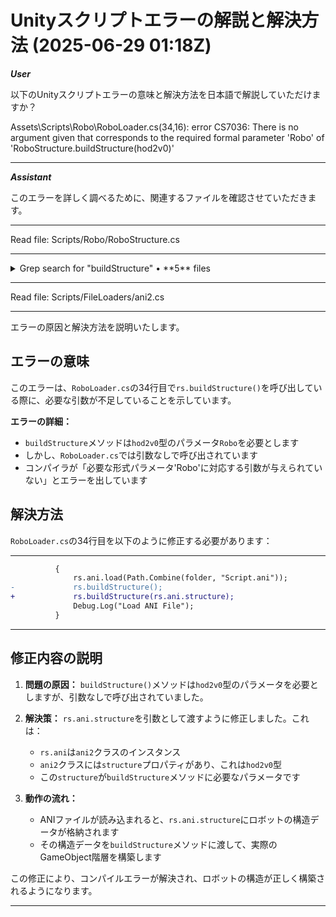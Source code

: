 <!-- Generated by SpecStory -->

# Unityスクリプトエラーの解説と解決方法 (2025-06-29 01:18Z)

_**User**_

以下のUnityスクリプトエラーの意味と解決方法を日本語で解説していただけますか？

Assets\Scripts\Robo\RoboLoader.cs(34,16): error CS7036: There is no argument given that corresponds to the required formal parameter 'Robo' of 'RoboStructure.buildStructure(hod2v0)'

---

_**Assistant**_

このエラーを詳しく調べるために、関連するファイルを確認させていただきます。


---

Read file: Scripts/Robo/RoboStructure.cs

---

<details>
            <summary>Grep search for "buildStructure" • **5** files</summary>
        
| File | Line | Match |
|------|------|-------|
| `file:///a%3A/A%20Drive%EF%BC%88%E3%81%93%E3%81%93%E3%81%AB%E3%83%95%E3%82%A1%E3%82%A4%E3%83%AB%E3%82%92%E7%BD%AE%E3%81%8F%E3%81%AA%EF%BC%89/%E3%82%AB%E3%83%AC%E3%83%B3%E3%83%88%E3%83%87%E3%82%A3%E3%83%AC%E3%82%AF%E3%83%88%E3%83%AA%EF%BC%88%E3%81%93%E3%81%93%E3%81%AB%E3%83%95%E3%82%A1%E3%82%A4%E3%83%AB%E3%82%92%E7%BD%AE%E3%81%8F%E3%81%AA%EF%BC%89/Unity/Windom_Unity/Assets/Scripts/UI_SelectScreen.cs` | L157 | `robo.buildStructure(ani.structure);` |
| `file:///a%3A/A%20Drive%EF%BC%88%E3%81%93%E3%81%93%E3%81%AB%E3%83%95%E3%82%A1%E3%82%A4%E3%83%AB%E3%82%92%E7%BD%AE%E3%81%8F%E3%81%AA%EF%BC%89/%E3%82%AB%E3%83%AC%E3%83%B3%E3%83%88%E3%83%87%E3%82%A3%E3%83%AC%E3%82%AF%E3%83%88%E3%83%AA%EF%BC%88%E3%81%93%E3%81%93%E3%81%AB%E3%83%95%E3%82%A1%E3%82%A4%E3%83%AB%E3%82%92%E7%BD%AE%E3%81%8F%E3%81%AA%EF%BC%89/Unity/Windom_Unity/Assets/Scripts/Robo/RoboStructure.cs` | L37 | `public void buildStructure(hod2v0 Robo)` |
| `file:///a%3A/A%20Drive%EF%BC%88%E3%81%93%E3%81%93%E3%81%AB%E3%83%95%E3%82%A1%E3%82%A4%E3%83%AB%E3%82%92%E7%BD%AE%E3%81%8F%E3%81%AA%EF%BC%89/%E3%82%AB%E3%83%AC%E3%83%B3%E3%83%88%E3%83%87%E3%82%A3%E3%83%AC%E3%82%AF%E3%83%88%E3%83%AA%EF%BC%88%E3%81%93%E3%81%93%E3%81%AB%E3%83%95%E3%82%A1%E3%82%A4%E3%83%AB%E3%82%92%E7%BD%AE%E3%81%8F%E3%81%AA%EF%BC%89/Unity/Windom_Unity/Assets/Scripts/Robo/RoboStructure.cs` | L505 | `buildStructure(ani.structure);` |
| `file:///a%3A/A%20Drive%EF%BC%88%E3%81%93%E3%81%93%E3%81%AB%E3%83%95%E3%82%A1%E3%82%A4%E3%83%AB%E3%82%92%E7%BD%AE%E3%81%8F%E3%81%AA%EF%BC%89/%E3%82%AB%E3%83%AC%E3%83%B3%E3%83%88%E3%83%87%E3%82%A3%E3%83%AC%E3%82%AF%E3%83%88%E3%83%AA%EF%BC%88%E3%81%93%E3%81%93%E3%81%AB%E3%83%95%E3%82%A1%E3%82%A4%E3%83%AB%E3%82%92%E7%BD%AE%E3%81%8F%E3%81%AA%EF%BC%89/Unity/Windom_Unity/Assets/Scripts/Robo/RoboStructure.cs` | L538 | `buildStructure(hod);` |
| `file:///a%3A/A%20Drive%EF%BC%88%E3%81%93%E3%81%93%E3%81%AB%E3%83%95%E3%82%A1%E3%82%A4%E3%83%AB%E3%82%92%E7%BD%AE%E3%81%8F%E3%81%AA%EF%BC%89/%E3%82%AB%E3%83%AC%E3%83%B3%E3%83%88%E3%83%87%E3%82%A3%E3%83%AC%E3%82%AF%E3%83%88%E3%83%AA%EF%BC%88%E3%81%93%E3%81%93%E3%81%AB%E3%83%95%E3%82%A1%E3%82%A4%E3%83%AB%E3%82%92%E7%BD%AE%E3%81%8F%E3%81%AA%EF%BC%89/Unity/Windom_Unity/Assets/Scripts/Robo/RoboStructure.cs` | L548 | `buildStructure(ani.structure);` |
| `file:///a%3A/A%20Drive%EF%BC%88%E3%81%93%E3%81%93%E3%81%AB%E3%83%95%E3%82%A1%E3%82%A4%E3%83%AB%E3%82%92%E7%BD%AE%E3%81%8F%E3%81%AA%EF%BC%89/%E3%82%AB%E3%83%AC%E3%83%B3%E3%83%88%E3%83%87%E3%82%A3%E3%83%AC%E3%82%AF%E3%83%88%E3%83%AA%EF%BC%88%E3%81%93%E3%81%93%E3%81%AB%E3%83%95%E3%82%A1%E3%82%A4%E3%83%AB%E3%82%92%E7%BD%AE%E3%81%8F%E3%81%AA%EF%BC%89/Unity/Windom_Unity/Assets/Scripts/Robo/RoboStructure.cs` | L576 | `buildStructure(hod);` |
| `file:///a%3A/A%20Drive%EF%BC%88%E3%81%93%E3%81%93%E3%81%AB%E3%83%95%E3%82%A1%E3%82%A4%E3%83%AB%E3%82%92%E7%BD%AE%E3%81%8F%E3%81%AA%EF%BC%89/%E3%82%AB%E3%83%AC%E3%83%B3%E3%83%88%E3%83%87%E3%82%A3%E3%83%AC%E3%82%AF%E3%83%88%E3%83%AA%EF%BC%88%E3%81%93%E3%81%93%E3%81%AB%E3%83%95%E3%82%A1%E3%82%A4%E3%83%AB%E3%82%92%E7%BD%AE%E3%81%8F%E3%81%AA%EF%BC%89/Unity/Windom_Unity/Assets/Scripts/Robo/RoboStructure.cs` | L591 | `buildStructure(ani.structure);` |
| `file:///a%3A/A%20Drive%EF%BC%88%E3%81%93%E3%81%93%E3%81%AB%E3%83%95%E3%82%A1%E3%82%A4%E3%83%AB%E3%82%92%E7%BD%AE%E3%81%8F%E3%81%AA%EF%BC%89/%E3%82%AB%E3%83%AC%E3%83%B3%E3%83%88%E3%83%87%E3%82%A3%E3%83%AC%E3%82%AF%E3%83%88%E3%83%AA%EF%BC%88%E3%81%93%E3%81%93%E3%81%AB%E3%83%95%E3%82%A1%E3%82%A4%E3%83%AB%E3%82%92%E7%BD%AE%E3%81%8F%E3%81%AA%EF%BC%89/Unity/Windom_Unity/Assets/Scripts/Robo/RoboStructure.cs` | L598 | `buildStructure(hod);` |
| `file:///a%3A/A%20Drive%EF%BC%88%E3%81%93%E3%81%93%E3%81%AB%E3%83%95%E3%82%A1%E3%82%A4%E3%83%AB%E3%82%92%E7%BD%AE%E3%81%8F%E3%81%AA%EF%BC%89/%E3%82%AB%E3%83%AC%E3%83%B3%E3%83%88%E3%83%87%E3%82%A3%E3%83%AC%E3%82%AF%E3%83%88%E3%83%AA%EF%BC%88%E3%81%93%E3%81%93%E3%81%AB%E3%83%95%E3%82%A1%E3%82%A4%E3%83%AB%E3%82%92%E7%BD%AE%E3%81%8F%E3%81%AA%EF%BC%89/Unity/Windom_Unity/Assets/Scripts/Robo/RoboLoader.cs` | L33 | `rs.buildStructure();` |
| `file:///a%3A/A%20Drive%EF%BC%88%E3%81%93%E3%81%93%E3%81%AB%E3%83%95%E3%82%A1%E3%82%A4%E3%83%AB%E3%82%92%E7%BD%AE%E3%81%8F%E3%81%AA%EF%BC%89/%E3%82%AB%E3%83%AC%E3%83%B3%E3%83%88%E3%83%87%E3%82%A3%E3%83%AC%E3%82%AF%E3%83%88%E3%83%AA%EF%BC%88%E3%81%93%E3%81%93%E3%81%AB%E3%83%95%E3%82%A1%E3%82%A4%E3%83%AB%E3%82%92%E7%BD%AE%E3%81%8F%E3%81%AA%EF%BC%89/Unity/Windom_Unity/Assets/Scripts/Robo/RoboStructure.cs` | L37 | `public void buildStructure(hod2v0 Robo)` |
| `file:///a%3A/A%20Drive%EF%BC%88%E3%81%93%E3%81%93%E3%81%AB%E3%83%95%E3%82%A1%E3%82%A4%E3%83%AB%E3%82%92%E7%BD%AE%E3%81%8F%E3%81%AA%EF%BC%89/%E3%82%AB%E3%83%AC%E3%83%B3%E3%83%88%E3%83%87%E3%82%A3%E3%83%AC%E3%82%AF%E3%83%88%E3%83%AA%EF%BC%88%E3%81%93%E3%81%93%E3%81%AB%E3%83%95%E3%82%A1%E3%82%A4%E3%83%AB%E3%82%92%E7%BD%AE%E3%81%8F%E3%81%AA%EF%BC%89/Unity/Windom_Unity/Assets/Scripts/Robo/RoboStructure.cs` | L505 | `buildStructure(ani.structure);` |
| `file:///a%3A/A%20Drive%EF%BC%88%E3%81%93%E3%81%93%E3%81%AB%E3%83%95%E3%82%A1%E3%82%A4%E3%83%AB%E3%82%92%E7%BD%AE%E3%81%8F%E3%81%AA%EF%BC%89/%E3%82%AB%E3%83%AC%E3%83%B3%E3%83%88%E3%83%87%E3%82%A3%E3%83%AC%E3%82%AF%E3%83%88%E3%83%AA%EF%BC%88%E3%81%93%E3%81%93%E3%81%AB%E3%83%95%E3%82%A1%E3%82%A4%E3%83%AB%E3%82%92%E7%BD%AE%E3%81%8F%E3%81%AA%EF%BC%89/Unity/Windom_Unity/Assets/Scripts/Robo/RoboStructure.cs` | L538 | `buildStructure(hod);` |
| `file:///a%3A/A%20Drive%EF%BC%88%E3%81%93%E3%81%93%E3%81%AB%E3%83%95%E3%82%A1%E3%82%A4%E3%83%AB%E3%82%92%E7%BD%AE%E3%81%8F%E3%81%AA%EF%BC%89/%E3%82%AB%E3%83%AC%E3%83%B3%E3%83%88%E3%83%87%E3%82%A3%E3%83%AC%E3%82%AF%E3%83%88%E3%83%AA%EF%BC%88%E3%81%93%E3%81%93%E3%81%AB%E3%83%95%E3%82%A1%E3%82%A4%E3%83%AB%E3%82%92%E7%BD%AE%E3%81%8F%E3%81%AA%EF%BC%89/Unity/Windom_Unity/Assets/Scripts/Robo/RoboStructure.cs` | L548 | `buildStructure(ani.structure);` |
| `file:///a%3A/A%20Drive%EF%BC%88%E3%81%93%E3%81%93%E3%81%AB%E3%83%95%E3%82%A1%E3%82%A4%E3%83%AB%E3%82%92%E7%BD%AE%E3%81%8F%E3%81%AA%EF%BC%89/%E3%82%AB%E3%83%AC%E3%83%B3%E3%83%88%E3%83%87%E3%82%A3%E3%83%AC%E3%82%AF%E3%83%88%E3%83%AA%EF%BC%88%E3%81%93%E3%81%93%E3%81%AB%E3%83%95%E3%82%A1%E3%82%A4%E3%83%AB%E3%82%92%E7%BD%AE%E3%81%8F%E3%81%AA%EF%BC%89/Unity/Windom_Unity/Assets/Scripts/Robo/RoboStructure.cs` | L576 | `buildStructure(hod);` |
| `file:///a%3A/A%20Drive%EF%BC%88%E3%81%93%E3%81%93%E3%81%AB%E3%83%95%E3%82%A1%E3%82%A4%E3%83%AB%E3%82%92%E7%BD%AE%E3%81%8F%E3%81%AA%EF%BC%89/%E3%82%AB%E3%83%AC%E3%83%B3%E3%83%88%E3%83%87%E3%82%A3%E3%83%AC%E3%82%AF%E3%83%88%E3%83%AA%EF%BC%88%E3%81%93%E3%81%93%E3%81%AB%E3%83%95%E3%82%A1%E3%82%A4%E3%83%AB%E3%82%92%E7%BD%AE%E3%81%8F%E3%81%AA%EF%BC%89/Unity/Windom_Unity/Assets/Scripts/Robo/RoboStructure.cs` | L591 | `buildStructure(ani.structure);` |
| `file:///a%3A/A%20Drive%EF%BC%88%E3%81%93%E3%81%93%E3%81%AB%E3%83%95%E3%82%A1%E3%82%A4%E3%83%AB%E3%82%92%E7%BD%AE%E3%81%8F%E3%81%AA%EF%BC%89/%E3%82%AB%E3%83%AC%E3%83%B3%E3%83%88%E3%83%87%E3%82%A3%E3%83%AC%E3%82%AF%E3%83%88%E3%83%AA%EF%BC%88%E3%81%93%E3%81%93%E3%81%AB%E3%83%95%E3%82%A1%E3%82%A4%E3%83%AB%E3%82%92%E7%BD%AE%E3%81%8F%E3%81%AA%EF%BC%89/Unity/Windom_Unity/Assets/Scripts/Robo/RoboStructure.cs` | L598 | `buildStructure(hod);` |
| `file:///a%3A/A%20Drive%EF%BC%88%E3%81%93%E3%81%93%E3%81%AB%E3%83%95%E3%82%A1%E3%82%A4%E3%83%AB%E3%82%92%E7%BD%AE%E3%81%8F%E3%81%AA%EF%BC%89/%E3%82%AB%E3%83%AC%E3%83%B3%E3%83%88%E3%83%87%E3%82%A3%E3%83%AC%E3%82%AF%E3%83%88%E3%83%AA%EF%BC%88%E3%81%93%E3%81%93%E3%81%AB%E3%83%95%E3%82%A1%E3%82%A4%E3%83%AB%E3%82%92%E7%BD%AE%E3%81%8F%E3%81%AA%EF%BC%89/Unity/Windom_Unity/Assets/Scripts/Robo/RoboLoader.cs` | L33 | `rs.buildStructure();` |

</details>

---

Read file: Scripts/FileLoaders/ani2.cs

---

エラーの原因と解決方法を説明いたします。

## エラーの意味

このエラーは、`RoboLoader.cs`の34行目で`rs.buildStructure()`を呼び出している際に、必要な引数が不足していることを示しています。

**エラーの詳細：**
- `buildStructure`メソッドは`hod2v0`型のパラメータ`Robo`を必要とします
- しかし、`RoboLoader.cs`では引数なしで呼び出されています
- コンパイラが「必要な形式パラメータ'Robo'に対応する引数が与えられていない」とエラーを出しています

## 解決方法

`RoboLoader.cs`の34行目を以下のように修正する必要があります：


---

```diff
          {
              rs.ani.load(Path.Combine(folder, "Script.ani"));
-             rs.buildStructure();
+             rs.buildStructure(rs.ani.structure);
              Debug.Log("Load ANI File");
          }
```

---

## 修正内容の説明

1. **問題の原因：** `buildStructure()`メソッドは`hod2v0`型のパラメータを必要としますが、引数なしで呼び出されていました。

2. **解決策：** `rs.ani.structure`を引数として渡すように修正しました。これは：
   - `rs.ani`は`ani2`クラスのインスタンス
   - `ani2`クラスには`structure`プロパティがあり、これは`hod2v0`型
   - この`structure`が`buildStructure`メソッドに必要なパラメータです

3. **動作の流れ：**
   - ANIファイルが読み込まれると、`rs.ani.structure`にロボットの構造データが格納されます
   - その構造データを`buildStructure`メソッドに渡して、実際のGameObject階層を構築します

この修正により、コンパイルエラーが解決され、ロボットの構造が正しく構築されるようになります。

---


